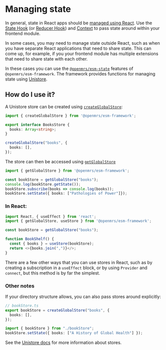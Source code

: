 # Managing state

In general, state in React apps should be
[managed using React](https://kentcdodds.com/blog/application-state-management-with-react).
Use the [State Hook](https://reactjs.org/docs/hooks-state.html) (or
[Reducer Hook](https://reactjs.org/docs/hooks-reference.html#usereducer))
and [Context](https://reactjs.org/docs/context.html) to pass state around within your
frontend module.

In some cases, you may need to manage state outside React, such as when you
have separate React applications that need to share state.
This can come up, for example, if you your frontend module has multiple extensions
that need to share state with each other.

In these cases you can use the
[`@openmrs/esm-state`](https://github.com/openmrs/openmrs-esm-core/tree/master/packages/framework/esm-state)
features of `@openmrs/esm-framework`. The framework provides functions for
managing state using [Unistore](https://github.com/developit/unistore#unistore).

## How do I use it?

A Unistore store can be created using
[`createGlobalStore`](https://github.com/openmrs/openmrs-esm-core/blob/master/packages/framework/esm-state/docs/API.md#createglobalstore):

```typescript
import { createGlobalStore } from '@openmrs/esm-framework';

export interface BooksStore {
  books: Array<string>;
}

createGlobalStore("books", {
  books: [],
});
```

The store can then be accessed using
[`getGlobalStore`](https://github.com/openmrs/openmrs-esm-core/blob/master/packages/framework/esm-state/docs/API.md#getglobalstore)

```typescript
import { getGlobalStore } from '@openmrs/esm-framework';

const bookStore = getGlobalStore("books");
console.log(bookStore.getState());
bookStore.subscribe(books => console.log(books));
bookStore.setState({ books: ["Pathologies of Power"]});
```

### In React:

```typescript
import React, { useEffect } from 'react';
import { getGlobalStore, useStore } from '@openmrs/esm-framework';

const bookStore = getGlobalStore("books");

function BookShelf() {
  const { books } = useStore(bookStore);
  return <>{books.join(",")}</>;
}
```

There are a few other ways that you can use stores in React, such as by creating
a subscription in a `useEffect` block, or by using `Provider` and `connect`, but
this method is by far the simplest.

### Other notes

If your directory structure allows, you can also pass stores around explicitly:

```typescript
// bookStore.ts
export bookStore = createGlobalStore("books", {
  books: [],
});
```

```typescript
import { bookStore } from "./bookStore";
bookStore.setState({ books: ["A History of Global Health"] });
```

See the [Unistore docs](https://github.com/developit/unistore#unistore) for more
information about stores.

